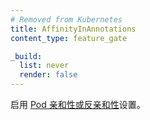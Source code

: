 ```yaml
---
# Removed from Kubernetes
title: AffinityInAnnotations
content_type: feature_gate

_build:
  list: never
  render: false
---
```


<!--
Enable setting
[Pod affinity or anti-affinity](/docs/concepts/scheduling-eviction/assign-pod-node/#affinity-and-anti-affinity).
-->
启用
[Pod 亲和性或反亲和性](/zh-cn/docs/concepts/scheduling-eviction/assign-pod-node/#affinity-and-anti-affinity)设置。
